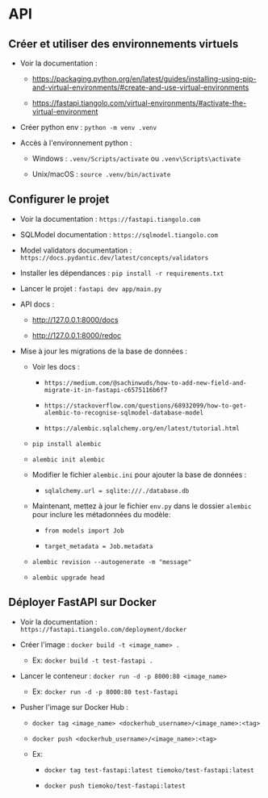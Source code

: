 # API


## Créer et utiliser des environnements virtuels

- Voir la documentation :

    - https://packaging.python.org/en/latest/guides/installing-using-pip-and-virtual-environments/#create-and-use-virtual-environments

    - https://fastapi.tiangolo.com/virtual-environments/#activate-the-virtual-environment

- Créer python env : ```python -m venv .venv```

- Accès à l'environnement python :
    - Windows : ```.venv/Scripts/activate``` ou ```.venv\Scripts\activate```

    - Unix/macOS : ```source .venv/bin/activate```

## Configurer le projet

- Voir la documentation : ```https://fastapi.tiangolo.com```

- SQLModel documentation : ```https://sqlmodel.tiangolo.com```

- Model validators documentation : ```https://docs.pydantic.dev/latest/concepts/validators```

- Installer les dépendances : ```pip install -r requirements.txt```

- Lancer le projet : ```fastapi dev app/main.py```

- API docs :

    - http://127.0.0.1:8000/docs

    - http://127.0.0.1:8000/redoc

- Mise à jour les migrations de la base de données :

    - Voir les docs :

        - ```https://medium.com/@sachinwuds/how-to-add-new-field-and-migrate-it-in-fastapi-c6575116b6f7```

        - ```https://stackoverflow.com/questions/68932099/how-to-get-alembic-to-recognise-sqlmodel-database-model```

        - ```https://alembic.sqlalchemy.org/en/latest/tutorial.html```

    - ```pip install alembic```

    - ```alembic init alembic```

    - Modifier le fichier ```alembic.ini``` pour ajouter la base de données :

        - ```sqlalchemy.url = sqlite:///./database.db```
    
    - Maintenant, mettez à jour le fichier ``env.py`` dans le dossier ``alembic`` pour inclure les métadonnées du modèle:

        - ```from models import Job```

        - ```target_metadata = Job.metadata```

    - ```alembic revision --autogenerate -m "message"```

    - ```alembic upgrade head```

## Déployer FastAPI sur Docker

- Voir la documentation : ```https://fastapi.tiangolo.com/deployment/docker```

- Créer l'image : ```docker build -t <image_name> .```

    - Ex: ```docker build -t test-fastapi .```

- Lancer le conteneur : ```docker run -d -p 8000:80 <image_name>```

    - Ex: ```docker run -d -p 8000:80 test-fastapi```

- Pusher l'image sur Docker Hub :

    - ```docker tag <image_name> <dockerhub_username>/<image_name>:<tag>```

    - ```docker push <dockerhub_username>/<image_name>:<tag>```

    - Ex:
        - ```docker tag test-fastapi:latest tiemoko/test-fastapi:latest```
        
        - ```docker push tiemoko/test-fastapi:latest```